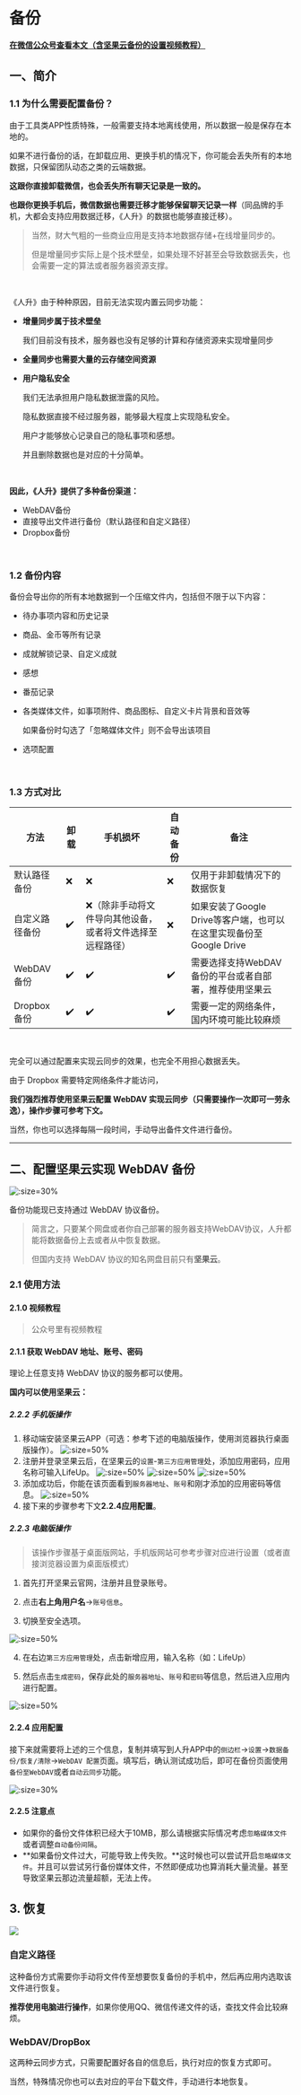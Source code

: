 # 备份

**[在微信公众号查看本文（含坚果云备份的设置视频教程）](https://mp.weixin.qq.com/s?__biz=MzI0OTQ4OTAxMQ==&mid=2247483867&idx=1&sn=d24068b74810d5b91b37c1abda436eca&chksm=e991f2c7dee67bd1ed49e74b3131bf7812c22f2a58a82cdac3c30182665296262a3c86a77b1d&mpshare=1&scene=23&srcid=1205mlIjJmwwyVugMJ7P25jM&sharer_sharetime=1639901809270&sharer_shareid=aefb2cf8bbd4980bf3f827f86feb6b04#rd)**

## 一、简介

### 1.1 为什么需要配置备份？

由于工具类APP性质特殊，一般需要支持本地离线使用，所以数据一般是保存在本地的。

如果不进行备份的话，在卸载应用、更换手机的情况下，你可能会丢失所有的本地数据，只保留团队动态之类的云端数据。



**这跟你直接卸载微信，也会丢失所有聊天记录是一致的。**

**也跟你更换手机后，微信数据也需要迁移才能够保留聊天记录一样**（同品牌的手机，大都会支持应用数据迁移，《人升》的数据也能够直接迁移）。

> 当然，财大气粗的一些商业应用是支持本地数据存储+在线增量同步的。
>
> 但是增量同步实际上是个技术壁垒，如果处理不好甚至会导致数据丢失，也会需要一定的算法或者服务器资源支撑。

<br/>

《人升》由于种种原因，目前无法实现内置云同步功能：

- **增量同步属于技术壁垒**

  我们目前没有技术，服务器也没有足够的计算和存储资源来实现增量同步

- **全量同步也需要大量的云存储空间资源**

- **用户隐私安全**

  我们无法承担用户隐私数据泄露的风险。

  隐私数据直接不经过服务器，能够最大程度上实现隐私安全。

  用户才能够放心记录自己的隐私事项和感想。

  并且删除数据也是对应的十分简单。


<br/>

**因此，《人升》提供了多种备份渠道：**

- WebDAV备份
- 直接导出文件进行备份（默认路径和自定义路径）
- Dropbox备份

<br />

### 1.2 备份内容

备份会导出你的所有本地数据到一个压缩文件内，包括但不限于以下内容：

- 待办事项内容和历史记录

- 商品、金币等所有记录

- 成就解锁记录、自定义成就

- 感想

- 番茄记录

- 各类媒体文件，如事项附件、商品图标、自定义卡片背景和音效等

  如果备份时勾选了「忽略媒体文件」则不会导出该项目

- 选项配置

<br />

### 1.3 方式对比

| 方法           | 卸载 | 手机损坏                                                  | 自动备份 | 备注                                                         |
| -------------- | ---- | --------------------------------------------------------- | -------- | ------------------------------------------------------------ |
| 默认路径备份   | ❌    | ❌                                                         | ❌        | 仅用于非卸载情况下的数据恢复                                 |
| 自定义路径备份 | ✔️    | ❌（除非手动将文件导向其他设备，或者将文件选择至远程路径） | ❌        | 如果安装了Google Drive等客户端，也可以在这里实现备份至Google Drive |
| WebDAV备份     | ✔️    | ✔️                                                         | ✔️        | 需要选择支持WebDAV备份的平台或者自部署，推荐使用坚果云       |
| Dropbox备份    | ✔️    | ✔️                                                         | ✔️        | 需要一定的网络条件，国内环境可能比较麻烦                     |


<br />


完全可以通过配置来实现云同步的效果，也完全不用担心数据丢失。

由于 Dropbox 需要特定网络条件才能访问，

**我们强烈推荐使用坚果云配置 WebDAV 实现云同步（只需要操作一次即可一劳永逸），操作步骤可参考下文。**



当然，你也可以选择每隔一段时间，手动导出备件文件进行备份。

---

## 二、配置坚果云实现 WebDAV 备份

![](_media/backup/01.jpg ':size=30%')

备份功能现已支持通过 WebDAV 协议备份。

> 简言之，只要某个网盘或者你自己部署的服务器支持WebDAV协议，人升都能将数据备份上去或者从中恢复数据。
>
> 但国内支持 WebDAV 协议的知名网盘目前只有**坚果云**。



### 2.1 使用方法

#### 2.1.0 视频教程

> 公众号里有视频教程

#### 2.1.1 获取 WebDAV 地址、账号、密码

理论上任意支持 WebDAV 协议的服务都可以使用。

**国内可以使用坚果云：**

##### 2.2.2 手机版操作

1. 移动端安装坚果云APP（可选：参考下述的电脑版操作，使用浏览器执行桌面版操作）。
   ![](_media/backup/04.png ':size=50%')
2. 注册并登录坚果云后，在坚果云的`设置`-`第三方应用管理`处，添加应用密码，应用名称可输入LifeUp。
    ![](_media/backup/05.png ':size=50%')
    ![](_media/backup/06.png ':size=50%')
    ![](_media/backup/07.png ':size=50%')
3. 添加成功后，你能在该页面看到`服务器地址`、`账号`和刚才添加的应用密码等信息。
    ![](_media/backup/08.png ':size=50%')
4. 接下来的步骤参考下文**2.2.4应用配置**。


##### 2.2.3 电脑版操作

> 该操作步骤基于桌面版网站，手机版网站可参考步骤对应进行设置（或者直接浏览器设置为桌面版模式）

1. 首先打开坚果云官网，注册并且登录账号。

2. 点击**右上角用户名**→`账号信息`。

3. 切换至安全选项。

![](_media/backup/02.png ':size=50%')

4. 在右边`第三方应用管理`处，点击新增应用，输入名称（如：LifeUp）

5. 然后点击`生成密码`，保存此处的`服务器地址`、`账号`和`密码`等信息，然后进入应用内进行配置。

![](_media/backup/03.png ':size=50%')



#### 2.2.4 应用配置

接下来就需要将上述的三个信息，复制并填写到人升APP中的`侧边栏`→`设置`→`数据备份/恢复/清除`→`WebDAV 配置`页面。填写后，确认测试成功后，即可在备份页面使用`备份至WebDAV`或者`自动云同步`功能。

![](_media/backup/09.png ':size=30%')

#### 2.2.5 注意点

- 如果你的备份文件体积已经大于10MB，那么请根据实际情况考虑`忽略媒体文件`或者调整`自动备份间隔`。
- **如果备份文件过大，可能导致上传失败。**这时候也可以尝试开启`忽略媒体文件`。并且可以尝试另行备份媒体文件，不然即便成功也算消耗大量流量。甚至导致坚果云那边流量超额，无法上传。





## 3. 恢复

![](_media/backup/10.png':size=30%')

### 自定义路径

这种备份方式需要你手动将文件传至想要恢复备份的手机中，然后再应用内选取该文件进行恢复。

**推荐使用电脑进行操作**，如果你使用QQ、微信传递文件的话，查找文件会比较麻烦。




### WebDAV/DropBox

这两种云同步方式，只需要配置好各自的信息后，执行对应的恢复方式即可。

当然，特殊情况你也可以去对应的平台下载文件，手动进行本地恢复。

